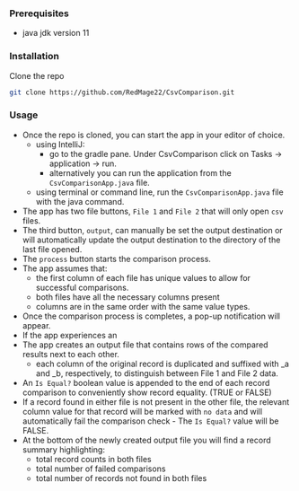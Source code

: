 ### Prerequisites

* java jdk version 11

### Installation

Clone the repo
   ```sh
   git clone https://github.com/RedMage22/CsvComparison.git
   ```

### Usage

- Once the repo is cloned, you can start the app in your editor of choice.
  - using IntelliJ:
    - go to the gradle pane. Under CsvComparison click on Tasks -> application -> run.
    - alternatively you can run the application from the `CsvComparisonApp.java` file.
  - using terminal or command line, run the `CsvComparisonApp.java` file with the java command.
- The app has two file buttons, `File 1` and `File 2` that will only open `csv` files.
- The third button, `output`, can manually be set the output destination or will automatically update the output destination to the directory of the last file opened. 
- The `process` button starts the comparison process.
- The app assumes that:
  - the first column of each file has unique values to allow for successful comparisons.
  - both files have all the necessary columns present
  - columns are in the same order with the same value types.
- Once the comparison process is completes, a pop-up notification will appear.
- If the app experiences an 
- The app creates an output file that contains rows of the compared results next to each other.
  - each column of the original record is duplicated and suffixed with _a and _b, respectively, to
    distinguish between File 1 and File 2 data.
- An `Is Equal?` boolean value is appended to the end of each record comparison to conveniently show record equality. (TRUE or FALSE)
- If a record found in either file is not present in the other file, the relevant column value for that record will be marked with `no data` and will
  automatically fail the comparison check - The `Is Equal?` value will be FALSE.
- At the bottom of the newly created output file you will find a record summary highlighting:
    - total record counts in both files
    - total number of failed comparisons
    - total number of records not found in both files
